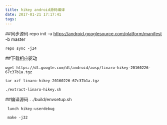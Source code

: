 ```yaml
---
title: hikey android源码编译
date: 2017-01-21 17:17:41
tags:
---
```


##同步源码
	repo init -u https://android.googlesource.com/platform/manifest -b master
	
	repo sync -j24

##下载相应驱动

	wget https://dl.google.com/dl/android/aosp/linaro-hikey-20160226-67c37b1a.tgz
	
	tar xzf linaro-hikey-20160226-67c37b1a.tgz
	
    ./extract-linaro-hikey.sh

##编译源码
	 . ./build/envsetup.sh
	
	 lunch hikey-userdebug
	
	 make -j32